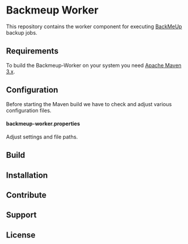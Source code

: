 # Backmeup Worker
This repository contains the worker component for executing [BackMeUp](https://www.backmeup.at) backup jobs. 

## Requirements
To build the Backmeup-Worker on your system you need [Apache Maven 3.x](https://maven.apache.org/). 

## Configuration
Before starting the Maven build we have to check and adjust various configuration files.

#### backmeup-worker.properties
Adjust settings and file paths. 

## Build 

## Installation

## Contribute

## Support

## License 

